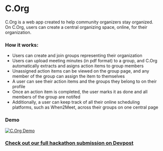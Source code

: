 # C.Org

C.Org is a web app created to help community organizers stay organized. On C.Org, users can create a central organizing space, online, for their organization. 


### How it works:
- Users can create and join groups representing their organization
- Users can upload meeting minutes (in pdf format) to a group, and C.Org automatically extracts and asigns action items to group members
- Unassigned action items can be viewed on the group page, and any member of the group can assign the item to themselves
- A user can see their action items and the groups they belong to on their profile
- Once an action item is completed, the user marks it as done and all members of the group are notifed 
- Additionally, a user can keep track of all their online scheduling platforms, such as When2Meet, across their groups on one central page

### Demo
[![C.Org Demo](http://img.youtube.com/vi/gaTuJicySAM/0.jpg)](http://www.youtube.com/watch?v=gaTuJicySAM "C.Org Demo")

### [Check out our full hackathon submission on Devpost](https://devpost.com/software/c-org-42w7c3)
